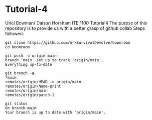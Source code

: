 # Tutorial-4
Uriel Bowman/ Daison Horsham
ITE 1100 
Tutorial4
  The purpse of this repository is to provide us with a better grasp of github collab
  Steps followed:
   
    git clone https://github.com/ArkSurvivalDevolve/boomroom
    cd boomroom
    
    git push -u origin main
    branch 'main' set up to track 'origin/main'.
    Everything up-to-date
    
    git branch -a
    *main
    remotes/origin/HEAD -> origin/main
    remotes/origin/Name-print
    remotes/origin/main
    remotes/origin/patch-1

    git status
    On branch main
    Your branch is up to date with 'origin/main'.
